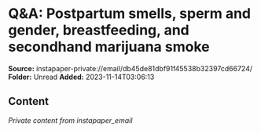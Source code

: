 # Q&A: Postpartum smells, sperm and gender, breastfeeding, and secondhand marijuana smoke

**Source:** instapaper-private://email/db45de81dbf91f45538b32397cd66724/
**Folder:** Unread
**Added:** 2023-11-14T03:06:13




## Content
*Private content from instapaper_email*
